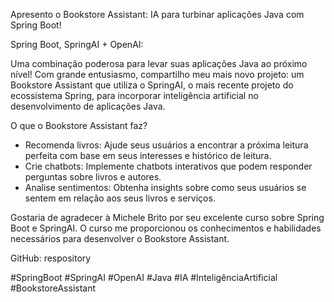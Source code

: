 Apresento o Bookstore Assistant: IA para turbinar aplicações Java com Spring Boot!

Spring Boot, SpringAI + OpenAI: 

Uma combinação poderosa para levar suas aplicações Java ao próximo nível!
Com grande entusiasmo, compartilho meu mais novo projeto: um Bookstore Assistant que utiliza o SpringAI, o mais recente projeto do ecossistema Spring, para incorporar inteligência artificial no desenvolvimento de aplicações Java.

O que o Bookstore Assistant faz?

* Recomenda livros: Ajude seus usuários a encontrar a próxima leitura perfeita com base em seus interesses e histórico de leitura.
* Crie chatbots: Implemente chatbots interativos que podem responder perguntas sobre livros e autores.
* Analise sentimentos: Obtenha insights sobre como seus usuários se sentem em relação aos seus livros e serviços.

Gostaria de agradecer à Michele Brito por seu excelente curso sobre Spring Boot e SpringAI. O curso me proporcionou os conhecimentos e habilidades necessários para desenvolver o Bookstore Assistant.

GitHub: respository

#SpringBoot #SpringAI #OpenAI #Java #IA #InteligênciaArtificial #BookstoreAssistant
